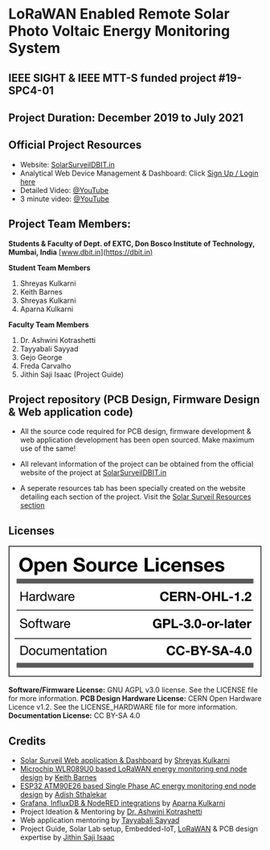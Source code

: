 # LoRaWAN Enabled Remote Solar Photo Voltaic Energy Monitoring System  
## IEEE SIGHT & IEEE MTT-S funded project #19-SPC4-01  
## Project Duration: December 2019 to July 2021  

## Official Project Resources
- Website: [SolarSurveilDBIT.in](https://SolarSurveilDBIT.in)
- Analytical Web Device Management & Dashboard: Click [Sign Up / Login here](https://solarsurveildbit.in/index.html#services)
- Detailed Video: [@YouTube](https://youtu.be/FI_uH7AuqU8)  
- 3 minute video: [@YouTube](https://youtu.be/UwQO7I1e_y8)  

## Project Team Members:      
**Students & Faculty of Dept. of EXTC, Don Bosco Institute of Technology, Mumbai, India** [www.dbit.in](https://dbit.in)  



**Student Team Members**  
1. Shreyas Kulkarni
2. Keith Barnes
3. Shreyas Kulkarni
4. Aparna Kulkarni

**Faculty Team Members**
1. Dr. Ashwini Kotrashetti
2. Tayyabali Sayyad
3. Gejo George
4. Freda Carvalho
5. Jithin Saji Isaac (Project Guide)

## Project repository (PCB Design, Firmware Design & Web application code)



- All the source code required for PCB design, firmware development & web application development has been open sourced. Make maximum use of the same!

- All relevant information of the project can be obtained from the official website of the project at [SolarSurveilDBIT.in](https://SolarSurveilDBIT.in)  

- A seperate resources tab has been specially created on the website detailing each section of the project. Visit the [Solar Surveil Resources section](https://solarsurveildbit.in/resources.html)  

## Licenses

![License](/OpenSourceLicense.png)

**Software/Firmware License:** GNU AGPL v3.0 license. See the LICENSE file for more information. 
**PCB Design Hardware License:** CERN Open Hardware Licence v1.2. See the LICENSE_HARDWARE file for more information.
**Documentation License:** CC BY-SA 4.0  

## Credits

- [Solar Surveil Web application & Dashboard](https://github.com/sdk694/SolarSurveil) by  [Shreyas Kulkarni](https://twitter.com/)  
- [Microchip WLR089U0 based LoRaWAN energy monitoring end node design](https://github.com/jithinsisaac/LoRa-PV-RMS-SolarSurveil/tree/main/PCB_WLR089U0_Board) by  [Keith Barnes](https://twitter.com/@sir_keith_)   
- [ESP32 ATM90E26 based Single Phase AC energy monitoring end node design](https://github.com/jithinsisaac/LoRa-PV-RMS-SolarSurveil/tree/main/PCB_ESP32_ATM90E26_Board) by [Adish Sthalekar](https://twitter.com/)     
- [Grafana, InfluxDB & NodeRED integrations](https://solarsurveildbit.in/blogak.html) by [Aparna Kulkarni](https://twitter.com/)  
- Project Ideation & Mentoring by [Dr. Ashwini Kotrashetti](http://ashwiniprofile-dbit.blogspot.com/)  
- Web application mentoring by [Tayyabali Sayyad](https://tayyabali.in/)  
- Project Guide, Solar Lab setup, Embedded-IoT, [LoRaWAN](https://github.com/search?q=user%3Ajithinsisaac+lora) & PCB design expertise by [Jithin Saji Isaac](https://jithinsisaac.github.io/)   
 
 
